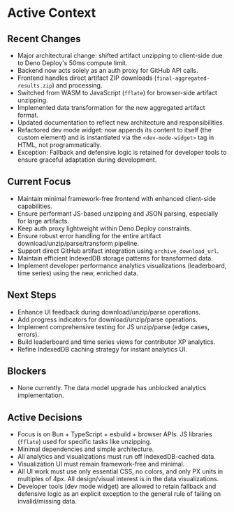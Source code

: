 # Active Context

## Recent Changes
- Major architectural change: shifted artifact unzipping to client-side due to Deno Deploy's 50ms compute limit.
- Backend now acts solely as an auth proxy for GitHub API calls.
- Frontend handles direct artifact ZIP downloads (`final-aggregated-results.zip`) and processing.
- Switched from WASM to JavaScript (`fflate`) for browser-side artifact unzipping.
- Implemented data transformation for the new aggregated artifact format.
- Updated documentation to reflect new architecture and responsibilities.
- Refactored dev mode widget: now appends its content to itself (the custom element) and is instantiated via the `<dev-mode-widget>` tag in HTML, not programmatically.
- Exception: Fallback and defensive logic is retained for developer tools to ensure graceful adaptation during development.

## Current Focus
- Maintain minimal framework-free frontend with enhanced client-side capabilities.
- Ensure performant JS-based unzipping and JSON parsing, especially for large artifacts.
- Keep auth proxy lightweight within Deno Deploy constraints.
- Ensure robust error handling for the entire artifact download/unzip/parse/transform pipeline.
- Support direct GitHub artifact integration using `archive_download_url`.
- Maintain efficient IndexedDB storage patterns for transformed data.
- Implement developer performance analytics visualizations (leaderboard, time series) using the new, enriched data.

## Next Steps
- Enhance UI feedback during download/unzip/parse operations.
- Add progress indicators for download/unzip/parse operations.
- Implement comprehensive testing for JS unzip/parse (edge cases, errors).
- Build leaderboard and time series views for contributor XP analytics.
- Refine IndexedDB caching strategy for instant analytics UI.

## Blockers
- None currently. The data model upgrade has unblocked analytics implementation.

## Active Decisions
- Focus is on Bun + TypeScript + esbuild + browser APIs. JS libraries (`fflate`) used for specific tasks like unzipping.
- Minimal dependencies and simple architecture.
- All analytics and visualizations must run off IndexedDB-cached data.
- Visualization UI must remain framework-free and minimal.
- All UI work must use only essential CSS, no colors, and only PX units in multiples of 4px. All design/visual interest is in the data visualizations.
- Developer tools (dev mode widget) are allowed to retain fallback and defensive logic as an explicit exception to the general rule of failing on invalid/missing data.
